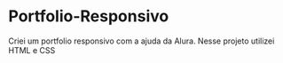 # Portfolio-Responsivo
Criei um portfolio responsivo com a ajuda da Alura. Nesse projeto utilizei HTML e CSS
